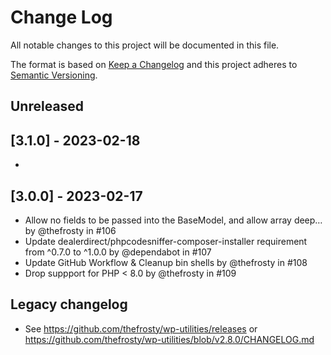 # Change Log

All notable changes to this project will be documented in this file.

The format is based on [Keep a Changelog](http://keepachangelog.com/)
and this project adheres to [Semantic Versioning](http://semver.org/).

## Unreleased

## [3.1.0] - 2023-02-18

- 

## [3.0.0] - 2023-02-17

- Allow no fields to be passed into the BaseModel, and allow array deep… by @thefrosty in #106
- Update dealerdirect/phpcodesniffer-composer-installer requirement from ^0.7.0 to ^1.0.0 by @dependabot in #107
- Update GitHub Workflow & Cleanup bin shells by @thefrosty in #108
- Drop suppport for PHP < 8.0 by @thefrosty in #109

## Legacy changelog

- See https://github.com/thefrosty/wp-utilities/releases
  or https://github.com/thefrosty/wp-utilities/blob/v2.8.0/CHANGELOG.md